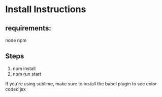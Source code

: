 # Install Instructions

## requirements:
node
npm

## Steps
1. npm install
2. npm run start



If you're using sublime, make sure to install the babel plugin to see color coded jsx